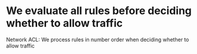 # We evaluate all rules before deciding whether to allow traffic

Network ACL: We process rules in number order when deciding whether to allow traffic
